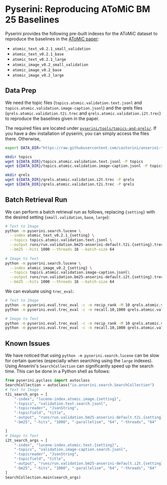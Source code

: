 
# Pyserini: Reproducing AToMiC BM 25 Baselines

Pyserini provides the following pre-built indexes for the AToMiC dataset to reproduce the baselines in the [AToMiC paper](https://arxiv.org/pdf/2304.01961.pdf):
- `atomic_text_v0.2.1_small_validation`
- `atomic_text_v0.2.1_base`
- `atomic_text_v0.2.1_large`
- `atomic_image_v0.2_small_validation`
- `atomic_image_v0.2_base`
- `atomic_image_v0.2_large`

## Data Prep
We need the topic files (`topics.atomic.validation.text.jsonl` and `topics.atomic.validation.image-caption.jsonl`) and the qrels files (`qrels.atomic.validation.t2i.trec` and `qrels.atomic.validation.i2t.trec`) to reproduce the baselines given in the paper.

The required files are located under [`pyserini/tools/topics-and-qrels/`](https://github.com/castorini/anserini-tools/tree/7b84f773225b5973b4533dfa0aa18653409a6146/topics-and-qrels). If you have a dev installation of pyserini, you can simply access the files there.
Otherwise,
```bash
export DATA_DIR="https://raw.githubusercontent.com/castorini/anserini-tools/master/topics-and-qrels"

mkdir topics
wget ${DATA_DIR}/topics.atomic.validation.text.jsonl -P topics
wget ${DATA_DIR}/topics.atomic.validation.image-caption.jsonl -P topics

mkdir qrels
wget ${DATA_DIR}/qrels.atomic.validation.i2t.trec -P qrels
wget ${DATA_DIR}/qrels.atomic.validation.t2i.trec -P qrels
```

## Batch Retrieval Run
We can perform a batch retrieval run as follows, replacing `{setting}` with the desired setting (`small.validation`, `base`, `large`):
```bash
# Text to Image
python -m pyserini.search.lucene \
  --index atomic_text_v0.2.1_{setting} \
  --topics topics.atomic.validation.text.jsonl \
  --output runs/run.validation.bm25-anserini-default.t2i.{setting}.trec \
  --bm25 --hits 1000 --threads 16 --batch-size 64
  
# Image to Text
python -m pyserini.search.lucene \
  --index atomic_image_v0.2_{setting} \
  --topics topics.atomic.validation.image-caption.jsonl\
  --output runs/run.validation.bm25-anserini-default.i2t.{setting}.trec \
  --bm25 --hits 1000 --threads 16 --batch-size 64
```

We can evaluate using `trec_eval`:
```bash
# Text to Image
python -m pyserini.eval.trec_eval -c -m recip_rank -M 10 qrels.atomic.validation.t2i.trec runs/run.validation.bm25-anserini-default.t2i.{setting}.trec
python -m pyserini.eval.trec_eval -c -m recall.10,1000 qrels.atomic.validation.t2i.trec runs/run.validation.bm25-anserini-default.t2i.{setting}.trec

# Image to Text
python -m pyserini.eval.trec_eval -c -m recip_rank -M 10 qrels.atomic.validation.i2t.trec runs/run.validation.bm25-anserini-default.i2t.{setting}.trec
python -m pyserini.eval.trec_eval -c -m recall.10,1000 qrels.atomic.validation.i2t.trec runs/run.validation.bm25-anserini-default.i2t.{setting}.trec
```

## Known Issues
We have noticed that using `python -m pyserini.search.lucene` can be slow for certain queries (especially when searching using the `large` indexes). Using Anserini's `SearchCollection` can significantly speed up the search time. This can be done in a Python shell as follows:
```python
from pyserini.pyclass import autoclass
SearchCollection = autoclass("io.anserini.search.SearchCollection")
# Text to Image
t2i_search_args = [
    "-index", "lucene-index.atomic.image.{setting}",
    "-topics", "validation.text.search.jsonl",
    "-topicreader", "JsonString",
    "-topicfield", "title",
    "-output", "runs/run.validation.bm25-anserini-default.t2i.{setting}.trec",
    "-bm25", "-hits", "1000", "-parallelism", "64", "-threads", "64"

]
# Image to Text
i2t_search_args = [
    "-index", "lucene-index.atomic.text.{setting}",
    "-topics", "validation.image-caption.search.jsonl",
    "-topicreader", "JsonString",
    "-topicfield", "title",
    "-output", "runs/run.validation.bm25-anserini-default.i2t.{setting}.trec",
    "-bm25", "-hits", "1000", "-parallelism", "64", "-threads", "64"
]
SearchCollection.main(search_args)
```
